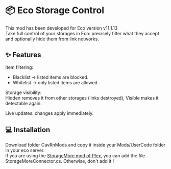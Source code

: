 ﻿# 📦 Eco Storage Control

This mod has been developed for Eco version v11.1.13  
Take full control of your storages in Eco: precisely filter what they accept and optionally hide them from link networks.

## ✨ Features

Item filtering:  
- Blacklist → listed items are blocked.  
- Whitelist → only listed items are allowed.  

Storage visibility:  
Hidden removes it from other storages (links destroyed), Visible makes it detectable again.  

Live updates: changes apply immediately.

## 💻 Installation

Download folder CavRnMods and copy it inside your Mods/UserCode folder in your eco server.  
If you are using the [StorageMore mod of Plex](https://mod.io/g/eco/m/stockagemore-6#description), you can add the file StorageMoreConnector.cs. Otherwise, don't add it !
